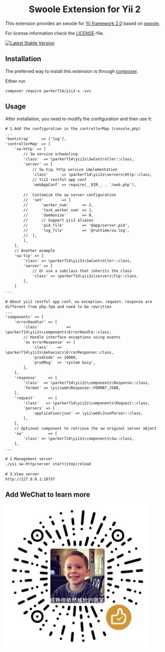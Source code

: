 <p align="center">
    <h1 align="center">Swoole Extension for Yii 2</h1>
</p>

This extension provides an swoole for [Yii framework 2.0](http://www.yiiframework.com) based on [swoole](https://www.swoole.com/).

For license information check the [LICENSE](LICENSE.md)-file.

[![Latest Stable Version](https://poser.pugx.org/parker714/yii2-s/v/stable.png)](https://packagist.org/packages/parker714/yii2-s)

Installation
------------

The preferred way to install this extension is through [composer](http://getcomposer.org/download/).

Either run

    composer require parker714/yii2-s -vvv

Usage
-----

After installation, you need to modify the configuration and then use it:

```
# 1.Add the configuration in the controllerMap (console.php)
...
'bootstrap'     => ['log'],
'controllerMap' => [
    'sw-http' => [
        // Sw service scheduling
        'class'  => \parker714\yii2s\SwController::class,
        'server' => [
            // Sw tcp、http service implementation
            'class'      => \parker714\yii2s\servers\Http::class,
            // Yii2 restful app conf
            'webAppConf' => require(__DIR__ . '/web.php'),
            
        //  Customize the sw server configuration
        //  'set'        => [
        //      'worker_num'      => 2,
        //      'task_worker_num' => 1,
        //      'daemonize'       => 0,
        //      // Support yii2 aliases
        //      'pid_file'        => '@app/server.pid',
        //      'log_file'        => '@runtime/sw.log',
        //  ],
        ],
    ],
    // Another example
    'sw-tcp' => [
        'class' => \parker714\yii2s\SwController::class,
        'server' => [
            // Or use a subclass that inherits the class
            'class' => \parker714\yii2s\servers\Tcp::class,
        ],
    ]
...  

# About yii2 restful app conf，sw exception、request、response are different from php-fpm and need to be rewritten
...
'components' => [
    'errorHandler' => [
        'class'            => \parker714\yii2s\components\ErrorHandle::class,
        // Handle interface exceptions using events
        'as errorResponse' => [
            'class'    => \parker714\yii2s\behaviors\ErrorResponse::class,
            'prodCode' => 10000,
            'prodMsg'  => 'system busy',
        ],
    ],
    'response'     => [
        'class'  => \parker714\yii2s\components\Response::class,
        'format' => \yii\web\Response::FORMAT_JSON,
    ],
    'request'      => [
        'class'   => \parker714\yii2s\components\Request::class,
        'parsers' => [
            'application/json' => \yii\web\JsonParser::class,
        ],
    ],
    // Optional component to retrieve the sw original server object
    'sw'           => [
        'class' => \parker714\yii2s\components\Sw::class,
    ],
...

# 2.Management server
./yii sw-http/server start|stop|reload

# 3.View server
http://127.0.0.1:18757
```


Add WeChat to learn more
----------

![Usage example of Yii2 shell](pb.jpeg)
